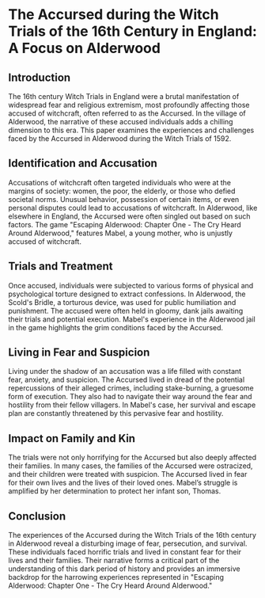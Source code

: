 # The Accursed during the Witch Trials of the 16th Century in England: A Focus on Alderwood

## Introduction

The 16th century Witch Trials in England were a brutal manifestation of widespread fear and religious extremism, most profoundly affecting those accused of witchcraft, often referred to as the Accursed. In the village of Alderwood, the narrative of these accused individuals adds a chilling dimension to this era. This paper examines the experiences and challenges faced by the Accursed in Alderwood during the Witch Trials of 1592.

## Identification and Accusation

Accusations of witchcraft often targeted individuals who were at the margins of society: women, the poor, the elderly, or those who defied societal norms. Unusual behavior, possession of certain items, or even personal disputes could lead to accusations of witchcraft. In Alderwood, like elsewhere in England, the Accursed were often singled out based on such factors. The game "Escaping Alderwood: Chapter One - The Cry Heard Around Alderwood," features Mabel, a young mother, who is unjustly accused of witchcraft.

## Trials and Treatment

Once accused, individuals were subjected to various forms of physical and psychological torture designed to extract confessions. In Alderwood, the Scold's Bridle, a torturous device, was used for public humiliation and punishment. The accused were often held in gloomy, dank jails awaiting their trials and potential execution. Mabel's experience in the Alderwood jail in the game highlights the grim conditions faced by the Accursed.

## Living in Fear and Suspicion

Living under the shadow of an accusation was a life filled with constant fear, anxiety, and suspicion. The Accursed lived in dread of the potential repercussions of their alleged crimes, including stake-burning, a gruesome form of execution. They also had to navigate their way around the fear and hostility from their fellow villagers. In Mabel's case, her survival and escape plan are constantly threatened by this pervasive fear and hostility.

## Impact on Family and Kin

The trials were not only horrifying for the Accursed but also deeply affected their families. In many cases, the families of the Accursed were ostracized, and their children were treated with suspicion. The Accursed lived in fear for their own lives and the lives of their loved ones. Mabel’s struggle is amplified by her determination to protect her infant son, Thomas.

## Conclusion

The experiences of the Accursed during the Witch Trials of the 16th century in Alderwood reveal a disturbing image of fear, persecution, and survival. These individuals faced horrific trials and lived in constant fear for their lives and their families. Their narrative forms a critical part of the understanding of this dark period of history and provides an immersive backdrop for the harrowing experiences represented in "Escaping Alderwood: Chapter One - The Cry Heard Around Alderwood."